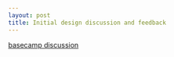 ```yaml
---
layout: post
title: Initial design discussion and feedback
---
```

[basecamp discussion](https://basecamp.com/1783804/projects/389471-eureka/messages/19343294-student-onboarder)

